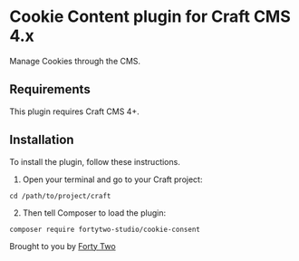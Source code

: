 # Cookie Content plugin for Craft CMS 4.x

Manage Cookies through the CMS.

## Requirements

This plugin requires Craft CMS 4+.

## Installation

To install the plugin, follow these instructions.

1. Open your terminal and go to your Craft project:

```
cd /path/to/project/craft
```

2. Then tell Composer to load the plugin:

```
composer require fortytwo-studio/cookie-consent
```

Brought to you by [Forty Two](https://fortytwo.studio)
